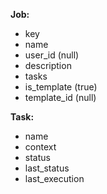 
**Job:**
- key
- name
- user_id (null)
- description
- tasks<Task>
- is_template (true)
- template_id<Job> (null)


**Task:**

- name
- context
- status
- last_status
- last_execution 
